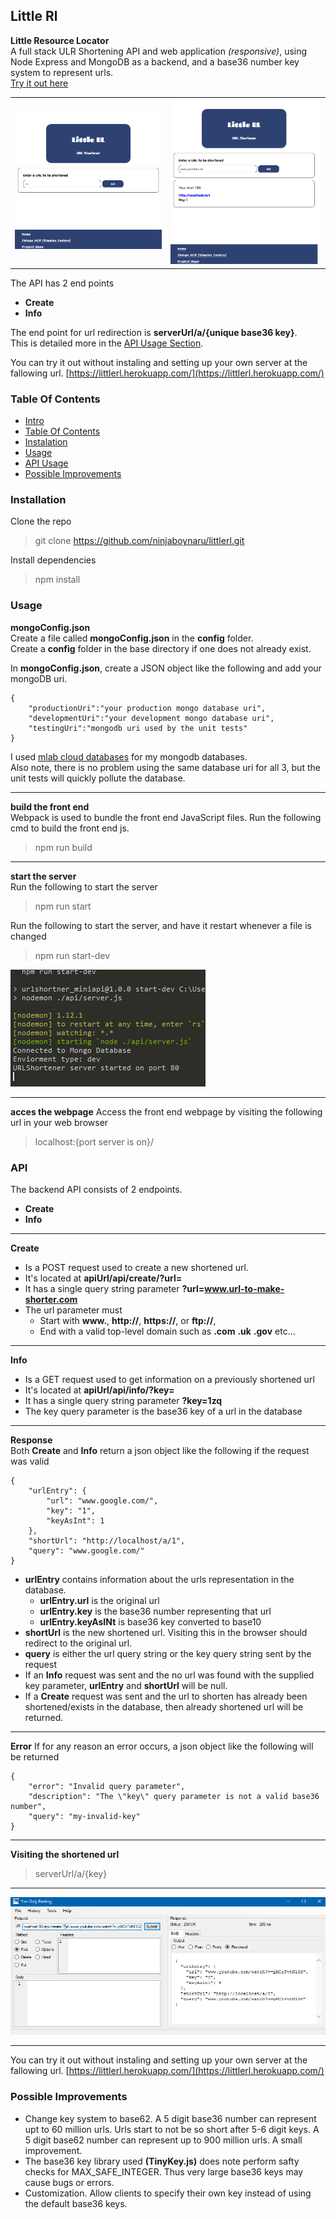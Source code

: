 

## Little Rl
**Little Resource Locator**  
A full stack ULR Shortening API and web application *(responsive)*, using Node Express and MongoDB as a backend, and a base36 number key system to represent urls.  
[Try it out here](https://littlerl.herokuapp.com/)

|   |   |
|---|---|
|![Webpage Screenshot 1](screenshots/screenshot-1.png)|![Webpage Screenshot 2](screenshots/screenshot-2.png)|  

The API has 2 end points
- **Create**
- **Info**  

The end point for url redirection is **serverUrl/a/{unique base36 key}**.  
This is detailed more in the [API Usage Section](#usage).

You can try it out without instaling and setting up your own server at the fallowing url.
[https://littlerl.herokuapp.com/](https://littlerl.herokuapp.com/)  



### Table Of Contents
- [Intro](#little-rl)
- [Table Of Contents](#table-of-contents)
- [Instalation](#installation)
- [Usage](#usage)
- [API Usage](#api)
- [Possible Improvements](#possible-improvements)

### Installation
Clone the repo
> git clone https://github.com/ninjaboynaru/littlerl.git

Install dependencies
> npm install

### Usage
**mongoConfig.json**  
Create a file called **mongoConfig.json** in the **config** folder.  
Create a **config** folder in the base directory if one does not already exist.  
  
In **mongoConfig.json**, create a JSON object like the following and add your mongoDB uri. 
```
{
	"productionUri":"your production mongo database uri",
	"developmentUri":"your development mongo database uri",
	"testingUri":"mongodb uri used by the unit tests"	
}
```

I used [mlab cloud databases](https://mlab.com) for my mongodb databases.  
Also note, there is no problem using the same database uri for all 3, but the unit tests will quickly pollute the database.  

***

**build the front end**  
Webpack is used to bundle the front end JavaScript files. Run the following cmd to build the front end js.
> npm run build

***

**start the server**  
Run the following to start the server
> npm run start  

Run the following to start the server, and have it restart whenever a file is changed
> npm run start-dev

![Server Start Screenshot](screenshots/screenshot-3.png)

***

**acces the webpage**
Access the front end webpage by visiting the following url in your web browser
> localhost:{port server is on}/

### API
The backend API consists of 2 endpoints.
- **Create**
- **Info** 
***
**Create**  
- Is a POST request used to create a new shortened url.
- It's located at **apiUrl/api/create/?url=**
- It has a single query string parameter **?url=www.url-to-make-shorter.com**
- The url parameter must
	- Start with **www.**, **http://**, **https://**, or **ftp://**,
	- End with a valid top-level domain such as **.com** **.uk** **.gov** etc...

***

**Info**  
- Is a GET request used to get information on a previously shortened url
- It's located at **apiUrl/api/info/?key=**
- It has a single query string parameter **?key=1zq**
- The key query parameter is the base36 key of a url in the database

***
**Response**  
Both **Create** and **Info** return a json object like the following if the request was valid
```
{
 	"urlEntry": {
    	"url": "www.google.com/",
    	"key": "1",
    	"keyAsInt": 1
  	},
  	"shortUrl": "http://localhost/a/1",
  	"query": "www.google.com/"
}
```
- **urlEntry** contains information about the urls representation in the database.
	- **urlEntry.url** is the original url
	- **urlEntry.key** is the base36 number representing that url
	- **urlEntry.keyAsINt** is base36 key converted to base10
- **shortUrl** is the new shortened url. Visiting this in the browser should redirect to the original url.
- **query** is either the url query string or the key query string sent by the request
- If an **Info** request was sent and the no url was found with the supplied key parameter, **urlEntry** and **shortUrl** will be null.
- If a **Create** request was sent and the url to shorten has already been shortened/exists in the database, then already shortened url will be returned.
***

**Error**
If for any reason an error occurs, a json object like the following will be returned
```
{
 	"error": "Invalid query parameter",
 	"description": "The \"key\" query parameter is not a valid base36 number",
 	"query": "my-invalid-key"
}

```
***

**Visiting the shortened url**
> serverUrl/a/{key}

***

![API Usage Screenshot](screenshots/screenshot-4.png)

***
You can try it out without instaling and setting up your own server at the fallowing url.
[https://littlerl.herokuapp.com/](https://littlerl.herokuapp.com/)   

### Possible Improvements
- Change key system to base62. A 5 digit base36 number can represent upt to 60 million urls. Urls start to not be so short after 5-6 digit keys. A 5 digit base62 number can represent up to 900 million urls. A small improvement.
- The base36 key library used **(TinyKey.js)** does note perform safty checks for MAX_SAFE_INTEGER. Thus very large base36 keys may cause bugs or errors.
- Customization. Allow clients to specify their own key instead of using the default base36 keys.


